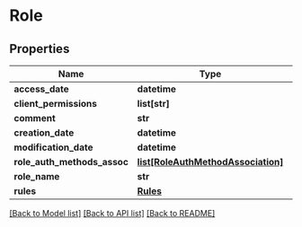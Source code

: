 # Role

## Properties
Name | Type | Description | Notes
------------ | ------------- | ------------- | -------------
**access_date** | **datetime** |  | [optional] 
**client_permissions** | **list[str]** |  | [optional] 
**comment** | **str** |  | [optional] 
**creation_date** | **datetime** |  | [optional] 
**modification_date** | **datetime** |  | [optional] 
**role_auth_methods_assoc** | [**list[RoleAuthMethodAssociation]**](RoleAuthMethodAssociation.md) |  | [optional] 
**role_name** | **str** |  | [optional] 
**rules** | [**Rules**](Rules.md) |  | [optional] 

[[Back to Model list]](../README.md#documentation-for-models) [[Back to API list]](../README.md#documentation-for-api-endpoints) [[Back to README]](../README.md)


